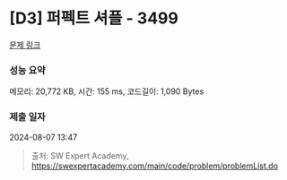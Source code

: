 # [D3] 퍼펙트 셔플 - 3499 

[문제 링크](https://swexpertacademy.com/main/code/problem/problemDetail.do?contestProbId=AWGsRbk6AQIDFAVW) 

### 성능 요약

메모리: 20,772 KB, 시간: 155 ms, 코드길이: 1,090 Bytes

### 제출 일자

2024-08-07 13:47



> 출처: SW Expert Academy, https://swexpertacademy.com/main/code/problem/problemList.do